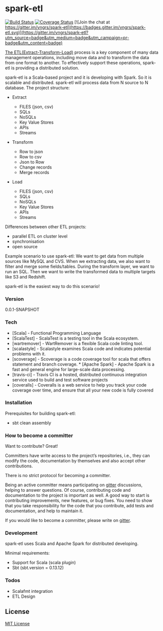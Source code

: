 # spark-etl

[![Build Status](https://travis-ci.org/vngrs/spark-etl.svg?branch=master)](https://travis-ci.org/vngrs/spark-etl)
[![Coverage Status](https://coveralls.io/repos/github/vngrs/spark-etl/badge.svg?branch=master)](https://coveralls.io/github/vngrs/spark-etl?branch=master)
[![Join the chat at https://gitter.im/vngrs/spark-etl](https://badges.gitter.im/vngrs/spark-etl.svg)](https://gitter.im/vngrs/spark-etl?utm_source=badge&utm_medium=badge&utm_campaign=pr-badge&utm_content=badge)

[The ETL(Extract-Transform-Load)] process is a key component of many data management operations, including move data and to transform the data from one format to another. To effectively support these operations, spark-etl is providing a distributed solution.

spark-etl is a Scala-based project and it is developing with Spark. So it is scalable and distributed. spark-etl will process data from N source to N database.
The project structure:
- Extract
  - FILES (json, csv)
  - SQLs
  - NoSQLs
  - Key Value Stores
  - APIs
  - Streams

- Transform
  - Row to json
  - Row to csv
  - Json to Row
  - Change records
  - Merge records

- Load
  - FILES (json, csv)
  - SQLs
  - NoSQLs
  - Key Value Stores
  - APIs
  - Streams

Differences between other ETL projects:
  - parallel ETL on cluster level
  - synchronisation
  - open source

Example scenario to use spark-etl:
We want to get data from multiple sources like MySQL and CVS. When we extracting data, we also want to filter and merge some fields/tables. During the transform layer, we want to run an SQL. Then we want to write the transformed data to multiple targets like S3 and Redshift.

spark-etl is the easiest way to do this scenario!

### Version
0.0.1-SNAPSHOT

### Tech
* [Scala] - Functional Programming Language
* [ScalaTest] - ScalaTest is a testing tool in the Scala ecosystem.
* [wartremover] - WartRemover is a flexible Scala code linting tool.
* [scalastyle] - Scalastyle examines Scala code and indicates potential problems with it.
* [scoverage] - Scoverage is a code coverage tool for scala that offers statement and branch coverage. * [Apache Spark] - Apache Spark is a fast and general engine for large-scale data processing.
* [travis-ci] - Travis CI is a hosted, distributed continuous integration service used to build and test software projects
* [coveralls] - Coveralls is a web service to help you track your code coverage over time, and ensure that all your new code is fully covered


### Installation

Prerequisites for building spark-etl:

- sbt clean assembly

### How to become a committer

Want to contribute? Great!

Committers have write access to the project’s repositories, i.e., they can modify the code, documentation by themselves and also accept other contributions.

There is no strict protocol for becoming a committer.

Being an active committer means participating on [gitter] discussions, helping to answer questions.
Of course, contributing code and documentation to the project is important as well. A good way to start is contributing improvements, new features, or bug fixes. You need to show that you take responsibility for the code that you contribute, add tests and documentation, and help to maintain it.

If you would like to become a committer, please write on [gitter].

### Development

spark-etl uses Scala and Apache Spark for distributed developing.

Minimal requirements:

- Support for Scala (scala plugin)
- Sbt (sbt.version = 0.13.12)

### Todos

 - Scalafmt integration
 - ETL Design

License
----

[MIT License]

   [etl]: <https://github.com/vngrs/spark-etl>
   [The ETL(Extract-Transform-Load)]: <https://en.wikipedia.org/wiki/Extract,_transform,_load>
   [gitter]: https://gitter.im/vngrs/spark-etl?utm_source=badge&utm_medium=badge&utm_campaign=pr-badge&utm_content=badge
   [MIT License]: https://github.com/vngrs/spark-etl/blob/master/LICENSE